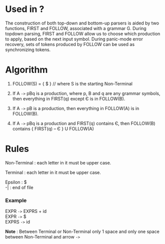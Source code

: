 # Used in ?

The construction of both top-down and bottom-up parsers is aided by two
functions, FIRST and FOLLOW, associated with a grammar G. During topdown parsing, FIRST and FOLLOW allow us to choose which production to
apply, based on the next input symbol. During panic-mode error recovery, sets
of tokens produced by FOLLOW can be used as synchronizing tokens.

# Algorithm

1. FOLLOW(S) = { $ } // where S is the starting Non-Terminal

2. If A `->` pBq is a production, where p, B and q are any grammar symbols,
   then everything in FIRST(q) except Є is in FOLLOW(B).

3. If A `->` pB is a production, then everything in FOLLOW(A) is in FOLLOW(B).

4. If A `->` pBq is a production and FIRST(q) contains Є,
   then FOLLOW(B) contains { FIRST(q) – Є } U FOLLOW(A)

# Rules

Non-Terminal : each letter in it must be upper case.

Terminal : each letter in it must be upper case.

Epsilon : $   
-| : end of file 

### Example

EXPR `->` EXPRS + id  
EXPR `->` $  
EXPRS `->` id

**Note** : Between Terminal or Non-Terminal only 1 space and only one space between Non-Terminal and arrow `->`
